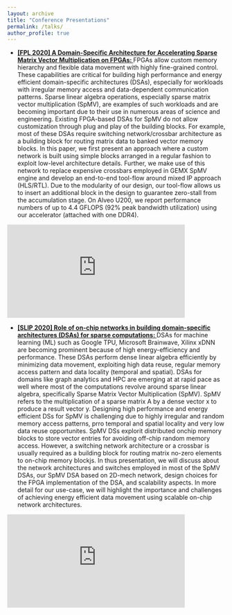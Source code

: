 ```yaml
---
layout: archive
title: "Conference Presentations"
permalink: /talks/
author_profile: true
---
```


* <strong><u>[FPL 2020] A Domain-Specific Architecture for Accelerating Sparse Matrix Vector Multiplication on FPGAs: </u></strong> FPGAs allow custom memory hierarchy and flexible data movement with highly fine-grained control. These capabilities are critical for building high performance and energy efficient domain-specific architectures (DSAs), especially for workloads with irregular memory access and data-dependent communication patterns. Sparse linear algebra operations, especially sparse matrix vector multiplication (SpMV), are examples of such workloads and are becoming important due to their use in numerous areas of science and engineering. Existing FPGA-based DSAs for SpMV do not allow customization through plug and play of the building blocks. For example, most of these DSAs require switching network/crossbar architecture as a building block for routing matrix data to banked vector memory blocks. In this paper, we first present an approach where a custom network is built using simple blocks arranged in a regular fashion to exploit low-level architecture details. Further, we make use of this network to replace expensive crossbars employed in GEMX SpMV engine and develop an end-to-end tool-flow around mixed IP approach (HLS/RTL). Due to the modularity of our design, our tool-flow allows us to insert an additional block in the design to guarantee zero-stall from the accumulation stage. On Alveo U200, we report performance numbers of up to 4.4 GFLOPS (92% peak bandwidth utilization) using our accelerator (attached with one DDR4). <br>
<iframe width="410" height="215" src="https://www.youtube.com/embed/ascaEvDKpWM" title="A Domain-Specific Architecture for Accelerating Sparse Matrix Vector Multiplication on FPGAs" frameborder="0" allow="accelerometer; autoplay; clipboard-write; encrypted-media; gyroscope; picture-in-picture" allowfullscreen></iframe><br>


<object data="https://github.com/abhishekkumarjain/abhishekkumarjain.github.io/blob/master/files/FCCM2015-poster.pdf" type="application/pdf" width="100%">
</object>

* <strong><u>[SLIP 2020] Role of on-chip networks in building domain-specific architectures (DSAs) for sparse computations: </u></strong> DSAs for machine learning (ML) such as Google TPU, Microsoft Brainwave, Xilinx xDNN are becoming prominent because of high energy-efficiency and performance. These DSAs perform dense linear algebra efficiently by minimizing data movement, exploiting high data reuse, regular memory access pattern and data locality (temporal and spatial). DSAs for domains like graph analytics and HPC are emerging at at rapid pace as well where most of the computations revolve around sparse linear algebra, specifically Sparse Matrix Vector Multiplication (SpMV). SpMV refers to the multiplication of a sparse matrix A by a dense vector x to produce a result vector y. Designing high performance and energy efficient DSs for SpMV is challenging due to highly irregular and random memory access patterns, prro temporal and spatial locality and very low data reuse opportunites. SpMV DSs explorit distributed onchip memory blocks to store vector entries for avoiding off-chip random memory access. However, a switching network architecture or a crossbar is usually required as a building block for routing matrix no-zero elements to on-chip memory blockjs. In thus presentation, we will discuss about the network architectures and switches employed in most of the SpMV DSAs, our SpMV DSA based on 2D-mech network, design choices for the FPGA implementation of the DSA, and scalability aspects. In more detail for our use-case, we will highlight the importance and challenges of achieving energy efficient data movement using scalable on-chip network architectures. <br>
<iframe width="410" height="215" src="https://www.youtube.com/embed/CrWcchvFJVM?start=19313" title="Role of on-chip networks in building domain-specific architectures (DSAs) for sparse computations" frameborder="0" allow="accelerometer; autoplay; clipboard-write; encrypted-media; gyroscope; picture-in-picture" allowfullscreen></iframe><br>
